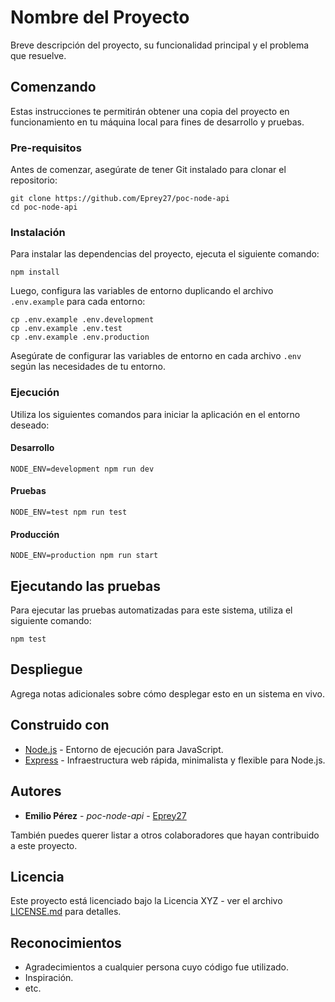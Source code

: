 # Nombre del Proyecto

Breve descripción del proyecto, su funcionalidad principal y el problema que resuelve.

## Comenzando

Estas instrucciones te permitirán obtener una copia del proyecto en funcionamiento en tu máquina local para fines de desarrollo y pruebas.

### Pre-requisitos

Antes de comenzar, asegúrate de tener Git instalado para clonar el repositorio:

```
git clone https://github.com/Eprey27/poc-node-api
cd poc-node-api
```

### Instalación

Para instalar las dependencias del proyecto, ejecuta el siguiente comando:

```
npm install
```

Luego, configura las variables de entorno duplicando el archivo `.env.example` para cada entorno:

```
cp .env.example .env.development
cp .env.example .env.test
cp .env.example .env.production
```

Asegúrate de configurar las variables de entorno en cada archivo `.env` según las necesidades de tu entorno.

### Ejecución

Utiliza los siguientes comandos para iniciar la aplicación en el entorno deseado:

#### Desarrollo

```
NODE_ENV=development npm run dev
```

#### Pruebas

```
NODE_ENV=test npm run test
```

#### Producción

```
NODE_ENV=production npm run start
```

## Ejecutando las pruebas

Para ejecutar las pruebas automatizadas para este sistema, utiliza el siguiente comando:

```
npm test
```

## Despliegue

Agrega notas adicionales sobre cómo desplegar esto en un sistema en vivo.

## Construido con

* [Node.js](https://nodejs.org/) - Entorno de ejecución para JavaScript.
* [Express](https://expressjs.com/) - Infraestructura web rápida, minimalista y flexible para Node.js.

## Autores

* **Emilio Pérez** - *poc-node-api* - [Eprey27](https://github.com/Eprey27)

También puedes querer listar a otros colaboradores que hayan contribuido a este proyecto.

## Licencia

Este proyecto está licenciado bajo la Licencia XYZ - ver el archivo [LICENSE.md](LICENSE.md) para detalles.

## Reconocimientos

* Agradecimientos a cualquier persona cuyo código fue utilizado.
* Inspiración.
* etc.